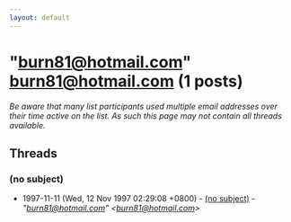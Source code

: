```yaml
---
layout: default
---
```


# "burn81@hotmail.com" <burn81@hotmail.com> (1 posts)

_Be aware that many list participants used multiple email addresses over their time active on the list. As such this page may not contain all threads available._

## Threads

### (no subject)
+ 1997-11-11 (Wed, 12 Nov 1997 02:29:08 +0800) - [(no subject)](/archive/1997/11/caa1f2d20bebe4928760ccbb1df11072b2fbb33da28d829b72354f79825a126c) - _"burn81@hotmail.com" \<burn81@hotmail.com\>_

